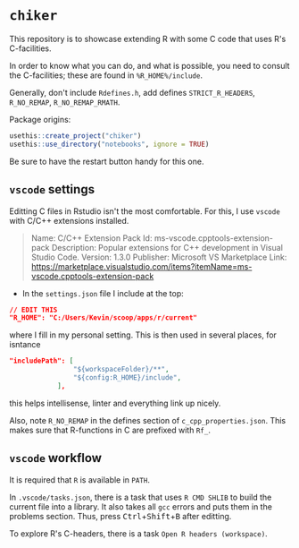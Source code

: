 # `chiker`

This repository is to showcase extending R with some C code that uses R's C-facilities.

In order to know what you can do, and what is possible, you need to consult
the C-facilities; these are found in `%R_HOME%/include`.

Generally, don't include `Rdefines.h`, add defines `STRICT_R_HEADERS`, `R_NO_REMAP`, `R_NO_REMAP_RMATH`.

Package origins:

```r
usethis::create_project("chiker")
usethis::use_directory("notebooks", ignore = TRUE)
```

Be sure to have the restart button handy for this one.

## `vscode` settings

Editting C files in Rstudio isn't the most comfortable.
For this, I use `vscode` with C/C++ extensions installed.
> Name: C/C++ Extension Pack
Id: ms-vscode.cpptools-extension-pack
Description: Popular extensions for C++ development in Visual Studio Code.
Version: 1.3.0
Publisher: Microsoft
VS Marketplace Link: <https://marketplace.visualstudio.com/items?itemName=ms-vscode.cpptools-extension-pack>

- In the `settings.json` file I include at the top:

```json
// EDIT THIS
"R_HOME": "C:/Users/Kevin/scoop/apps/r/current"    
```

where I fill in my personal setting. This is then used in several places,
for isntance

```json
"includePath": [
                "${workspaceFolder}/**",
                "${config:R_HOME}/include",
            ],
```

this helps intellisense, linter and everything link up nicely.

Also, note `R_NO_REMAP` in the defines section of `c_cpp_properties.json`.
This makes sure that R-functions in C are prefixed with `Rf_`.

## `vscode` workflow

It is required that `R` is available in `PATH`.

In `.vscode/tasks.json`, there is a task that uses `R CMD SHLIB` to build the
current file into a library. It also takes all `gcc` errors and puts them
in the problems section. Thus, press <kbd>Ctrl</kbd>+<kbd>Shift</kbd>+<kbd>B</kbd> after editting.

To explore R's C-headers, there is a task `Open R headers (workspace)`.
